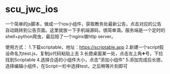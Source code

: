 # scu_jwc_ios
 一个简单的js脚本，做成一个ios小组件，获取教务处最新公告，点击对应的公告自动跳转到公告页面。这里就放一下手机端源码，很简单滴。服务端是一个定时的shell+python爬虫，最后陪了一个nginx做http server。
 
 使用方式：
 1.下载scriptable，地址：https://scriptable.app
 2.新建一个script假设命名为test.js，复制js代码粘贴上去
 3.长摁桌面某一处，点击左上角➕号，下拉找到Scriptable
 4.选择合适的小组件大小，点击“添加小组件”
 5.添加完成后长摁，选择编辑小组件，在Script一栏中选择test，之后稍等片刻即可
